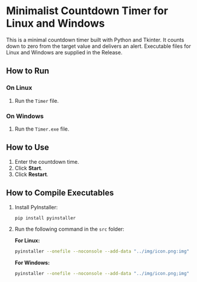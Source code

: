 # Minimalist Countdown Timer for Linux and Windows

This is a minimal countdown timer built with Python and Tkinter. It counts down to zero from the target value and delivers an alert. Executable files for Linux and Windows are supplied in the Release.

## How to Run

### On Linux
1. Run the `Timer` file.

### On Windows
1. Run the `Timer.exe` file.

## How to Use
1. Enter the countdown time.
2. Click **Start**.
3. Click **Restart**.

## How to Compile Executables

1. Install PyInstaller:
   ```bash
   pip install pyinstaller
   ```

2. Run the following command in the `src` folder:

   **For Linux:**
   ```bash
   pyinstaller --onefile --noconsole --add-data "../img/icon.png:img" --add-data "../sounds/end.wav:sounds" timer.py
   ```

   **For Windows:**
   ```bash
   pyinstaller --onefile --noconsole --add-data "../img/icon.png;img" --add-data "../sounds/end.wav;sounds" timer.py
   ```

